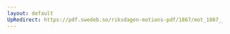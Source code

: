 ```yaml
---
layout: default
UpRedirect: https://pdf.swedeb.se/riksdagen-motions-pdf/1867/mot_1867__ak__00156.pdf
---
```

